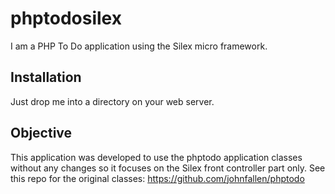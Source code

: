 # phptodosilex
I am a PHP To Do application using the Silex micro framework.

## Installation
Just drop me into a directory on your web server.

## Objective
This application was developed to use the phptodo application classes without any changes so it focuses on the Silex front controller part only. See this repo for the original classes: https://github.com/johnfallen/phptodo



